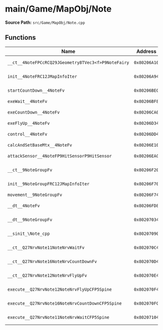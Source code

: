 # main/Game/MapObj/Note

**Source Path:** `src/Game/MapObj/Note.cpp`

## Functions

| Name | Address | Match % |
|------|---------|---------|
| `__ct__4NoteFPCcRCQ29JGeometry8TVec3<f>P9NoteFairy` | `0x80206A10` | :x: (78.8%) |
| `init__4NoteFRC12JMapInfoIter` | `0x80206A94` | :x: (91.0%) |
| `startCountDown__4NoteFv` | `0x80206BEC` | :white_check_mark: (100.0%) |
| `exeWait__4NoteFv` | `0x80206BF8` | :x: (0.0%) |
| `exeCountDown__4NoteFv` | `0x80206CA0` | :white_check_mark: (100.0%) |
| `exeFlyUp__4NoteFv` | `0x80206D34` | :x: (0.0%) |
| `control__4NoteFv` | `0x80206DD4` | :white_check_mark: (100.0%) |
| `calcAndSetBaseMtx__4NoteFv` | `0x80206E10` | :x: (0.0%) |
| `attackSensor__4NoteFP9HitSensorP9HitSensor` | `0x80206EAC` | :white_check_mark: (100.0%) |
| `__ct__9NoteGroupFv` | `0x80206F20` | :white_check_mark: (100.0%) |
| `init__9NoteGroupFRC12JMapInfoIter` | `0x80206F70` | :white_check_mark: (100.0%) |
| `movement__9NoteGroupFv` | `0x80206F74` | :x: (0.0%) |
| `__dt__4NoteFv` | `0x80206FD8` | :x: (95.7%) |
| `__dt__9NoteGroupFv` | `0x80207034` | :white_check_mark: (100.0%) |
| `__sinit_\Note_cpp` | `0x80207090` | :white_check_mark: (100.0%) |
| `__ct__Q27NrvNote11NoteNrvWaitFv` | `0x802070C4` | :white_check_mark: (100.0%) |
| `__ct__Q27NrvNote16NoteNrvCountDownFv` | `0x802070D4` | :white_check_mark: (100.0%) |
| `__ct__Q27NrvNote12NoteNrvFlyUpFv` | `0x802070E4` | :white_check_mark: (100.0%) |
| `execute__Q27NrvNote12NoteNrvFlyUpCFP5Spine` | `0x802070F4` | :white_check_mark: (100.0%) |
| `execute__Q27NrvNote16NoteNrvCountDownCFP5Spine` | `0x802070FC` | :white_check_mark: (100.0%) |
| `execute__Q27NrvNote11NoteNrvWaitCFP5Spine` | `0x80207104` | :white_check_mark: (100.0%) |